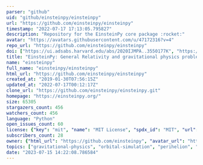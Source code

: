 ```yaml
---
parser: "github"
uid: "github/einsteinpy/einsteinpy"
url: "https://github.com/einsteinpy/einsteinpy"
timestamp: "2022-07-17 17:13:05.795827"
description: "Repository for the EinsteinPy core package :rocket:"
avatar: "https://avatars.githubusercontent.com/u/47172316?v=4"
repo_url: "https://github.com/einsteinpy/einsteinpy"
doi: ["https://ui.adsabs.harvard.edu/abs/2020IJMPA..3550177K", "https://ui.adsabs.harvard.edu/abs/2020arXiv200511288B", "https://ui.adsabs.harvard.edu/abs/2020ascl.soft12026B/abstract"]
title: "EinsteinPy: General Relativity and gravitational physics problems solver"
name: "einsteinpy"
full_name: "einsteinpy/einsteinpy"
html_url: "https://github.com/einsteinpy/einsteinpy"
created_at: "2019-01-30T07:56:15Z"
updated_at: "2022-07-17T00:12:17Z"
clone_url: "https://github.com/einsteinpy/einsteinpy.git"
homepage: "https://einsteinpy.org/"
size: 65305
stargazers_count: 456
watchers_count: 456
language: "Python"
open_issues_count: 60
license: {"key": "mit", "name": "MIT License", "spdx_id": "MIT", "url": "https://api.github.com/licenses/mit", "node_id": "MDc6TGljZW5zZTEz"}
subscribers_count: 28
owner: {"html_url": "https://github.com/einsteinpy", "avatar_url": "https://avatars.githubusercontent.com/u/47172316?v=4", "login": "einsteinpy", "type": "Organization"}
topics: ["gravitational-physics", "orbital-simulation", "perihelion", "space-physics", "general-relativity", "geodesics"]
date: "2023-07-15 14:22:08.786584"
---
```

